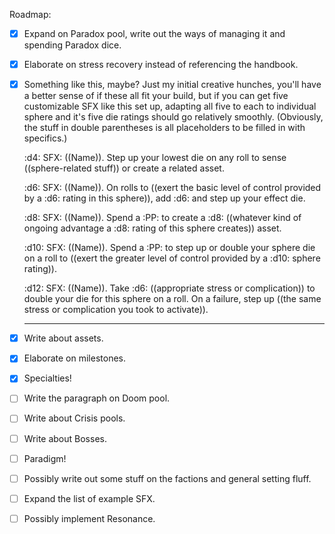 Roadmap:
- [x] Expand on Paradox pool, write out the ways of managing it and spending Paradox dice.
- [x] Elaborate on stress recovery instead of referencing the handbook.
- [x]
  Something like this, maybe? Just my initial creative hunches, you'll have a better sense of if these all fit your build, but if you can get five customizable SFX like this set up, adapting all five to each to individual sphere and it's five die ratings should go relatively smoothly. (Obviously, the stuff in double parentheses is all placeholders to be filled in with specifics.)

    <!-- ---  -->
    :d4:
    SFX: ((Name)). Step up your lowest die on any roll to sense ((sphere-related stuff)) or create a related asset.

    :d6:
    SFX: ((Name)). On rolls to ((exert the basic level of control provided by a :d6: rating in this sphere)), add :d6: and step up your effect die.

    :d8:
    SFX: ((Name)). Spend a :PP: to create a :d8: ((whatever kind of ongoing advantage a :d8: rating of this sphere creates)) asset.

    :d10:
    SFX: ((Name)). Spend a :PP: to step up or double your sphere die on a roll to ((exert the greater level of control provided by a :d10: sphere rating)).

    :d12:
    SFX: ((Name)). Take :d6: ((appropriate stress or complication)) to double your die for this sphere on a roll. On a failure, step up ((the same stress or complication you took to activate)). 

    ---
- [x] Write about assets.
- [x] Elaborate on milestones.
- [x] Specialties!
- [ ] Write the paragraph on Doom pool.
- [ ] Write about Crisis pools.
- [ ] Write about Bosses.
- [ ] Paradigm!
- [ ] Possibly write out some stuff on the factions and general setting fluff.
- [ ] Expand the list of example SFX.
- [ ] Possibly implement Resonance.
